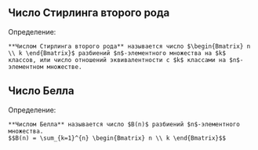 ## Число Стирлинга второго рода
Определение:
```spoiler-markdown
**Числом Стирлинга второго рода** называется число $\begin{Bmatrix} n \\ k \end{Bmatrix}$ разбиений $n$-элементного множества на $k$ классов, или число отношений эквивалентности с $k$ классами на $n$-элементном множестве.
```

## Число Белла
Определение:
```spoiler-markdown
**Числом Белла** называется число $B(n)$ разбиений $n$-элементного множества.
$$B(n) = \sum_{k=1}^{n} \begin{Bmatrix} n \\ k \end{Bmatrix}$$
```
